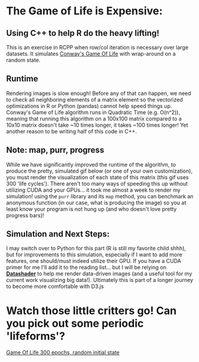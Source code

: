 # The Game of Life is Expensive: 
## Using C++ to help R do the heavy lifting!
This is an exercise in RCPP when row/col iteration is necessary over large datasets. It simulates [Conway's Game Of Life](https://en.wikipedia.org/wiki/Conway%27s_Game_of_Life) with wrap-around on a random state.
## Runtime
Rendering images is slow enough! Before any of that can happen, we need to check all neighboring elements of a matrix element so the vectorized optimizations in R or Python (pandas) cannot help speed things up. 
Conway's Game of Life algorithm runs in Quadratic Time (e.g. O(n^2)), meaning that running this algorithm on a 100x100 matrix compared to a 10x10 matrix doesn't take ~10 times longer, it takes ~100 times longer! Yet another reason to be writing half of this code in C++.

## Note: map, purr, progress
While we have significantly improved the runtime of the algorithm, to produce the pretty, simulated gif below (or one of your own customization), you must render the visualization of each state of this matrix (this gif uses 300 'life cycles'). There aren't too many ways of speeding this up without utilizing CUDA and your GPUs... it took me almost a week to render my simulation! using the ```purr``` library and its ```map``` method, you can benchmark an anonymous function (in our case, what is producing the image) so you at least know your program is not hung up (and who doesn't love pretty progress bars)!

## Simulation and Next Steps:
I may switch over to Python for this part (R is still my favorite child shhh), but for improvements to this simulation, especially if I want to add more features, one should/must indeed utilize their GPU. If you have a CUDA primer for me I'll add it to the reading list... but I will be relying on **[Datashader](https://datashader.org/index.html#topics)** to help me render data-driven images (and a useful tool for my current work visualizing big data!). Ultimately this is part of a longer journey to become more comfortable with D3.js

# Watch those little critters go! Can you pick out some periodic 'lifeforms'?
[Game Of Life 300 epochs, random initial state](https://drive.google.com/file/d/17_CqlCB02MdzrFMAbDz9hVjeZj8WoC6z/view?usp=sharing)
